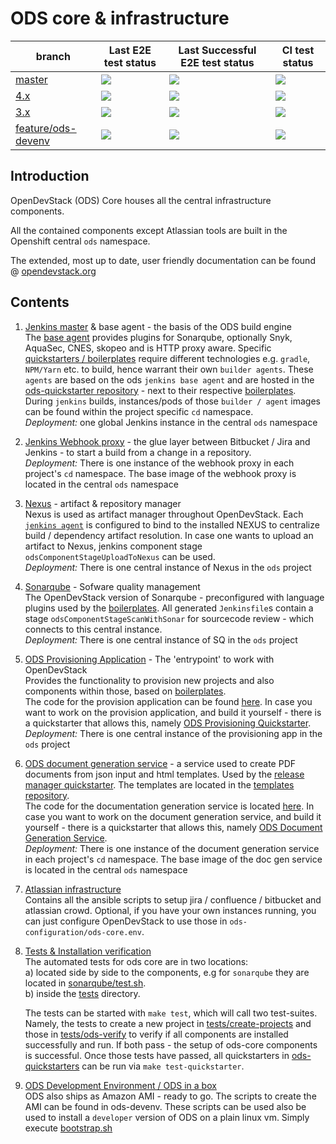 # ODS core & infrastructure

| branch | Last E2E test status | Last Successful E2E test status | CI test status | 
| ------------- | ------------- | -------------- | -------------- |
| [master](https://ods-ci.apps.bix-digital.com/job/ods-ci/job/ods-build-master-branch/lastBuild/consoleText) | ![](https://ods-ci.apps.bix-digital.com/buildStatus/icon?job=ods-ci%2Fods-build-master-branch&build=lastCompleted&config=odsbuild) | ![](https://ods-ci.apps.bix-digital.com/buildStatus/icon?job=ods-ci%2Fods-build-master-branch&build=lastSuccessful&config=odsbuild) | ![](https://github.com/opendevstack/ods-core/workflows/Continous%20Integration%20Tests/badge.svg?branch=master) |
| [4.x](https://ods-ci.apps.bix-digital.com/job/ods-ci/job/ods-build-4_x-branch/lastBuild/consoleText) | ![](https://ods-ci.apps.bix-digital.com/buildStatus/icon?job=ods-ci%2Fods-build-4_x-branch&build=lastCompleted&config=odsbuild) | ![](https://ods-ci.apps.bix-digital.com/buildStatus/icon?job=ods-ci%2Fods-build-4_x-branch&build=lastSuccessful&config=odsbuild) | ![](https://github.com/opendevstack/ods-core/workflows/Continous%20Integration%20Tests/badge.svg?branch=4.x) |
| [3.x](https://ods-ci.apps.bix-digital.com/job/ods-ci/job/ods-build-3_x-branch/lastBuild/consoleText) | ![](https://ods-ci.apps.bix-digital.com/buildStatus/icon?job=ods-ci%2Fods-build-3_x-branch&build=lastCompleted&config=odsbuild) | ![](https://ods-ci.apps.bix-digital.com/buildStatus/icon?job=ods-ci%2Fods-build-3_x-branch&build=lastSuccessful&config=odsbuild) | ![](https://github.com/opendevstack/ods-core/workflows/Continous%20Integration%20Tests/badge.svg?branch=3.x) |
| [feature/ods-devenv](https://ods-ci.apps.bix-digital.com/job/ods-ci/job/ods-build-feature_ods_devenv-branch/lastBuild/consoleText) | ![](https://ods-ci.apps.bix-digital.com/buildStatus/icon?job=ods-ci%2Fods-build-feature_ods_devenv-branch&build=lastCompletedSuccessful&config=odsbuild) | ![](https://ods-ci.apps.bix-digital.com/buildStatus/icon?job=ods-ci%2Fods-build-feature_ods_devenv-branch&build=lastSuccessful&config=odsbuild) | ![](https://github.com/opendevstack/ods-core/workflows/Continous%20Integration%20Tests/badge.svg?branch=feature/ods-devenv) |

## Introduction
OpenDevStack (ODS) Core houses all the central infrastructure components.

All the contained components except Atlassian tools are built in the Openshift central `ods` namespace.

The extended, most up to date, user friendly documentation can be found @ [opendevstack.org](https://www.opendevstack.org/ods-documentation/)

## Contents
1. [Jenkins master](jenkins/master) & base agent - the basis of the ODS build engine<br>
The [base agent](jenkins/agent-base) provides plugins for Sonarqube, optionally Snyk, AquaSec, CNES, skopeo and is HTTP proxy aware.
Specific [quickstarters / boilerplates](https://github.com/opendevstack/ods-quickstarters/tree/master) require different technologies e.g. `gradle`, `NPM/Yarn` etc. to build, hence warrant their own `builder agents`. These `agents` are based on the ods `jenkins base agent` and are hosted in the [ods-quickstarter repository](https://github.com/opendevstack/ods-quickstarters/tree/master/common/jenkins-agents) - next to their respective [boilerplates](https://github.com/opendevstack/ods-quickstarters/tree/master). <br>During `jenkins` builds, instances/pods of those `builder / agent` images can be found within the project specific `cd` namespace.
<br>*Deployment:* one global Jenkins instance in the central `ods` namespace

1. [Jenkins Webhook proxy](jenkins/webhook-proxy) - the glue layer between Bitbucket / Jira and Jenkins - to start a build from a change in a repository.
<br>*Deployment:* There is one instance of the webhook proxy in each project's `cd` namespace. The base image of the webhook proxy is located in the central `ods` namespace

1. [Nexus](nexus) - artifact & repository manager<br>
Nexus is used as artifact manager throughout OpenDevStack. Each [`jenkins agent`](https://github.com/opendevstack/ods-quickstarters/tree/master/common/jenkins-agents) is configured to bind to the installed NEXUS to centralize build / dependency artifact resolution. In case one wants to upload an artifact to Nexus, jenkins component stage `odsComponentStageUploadToNexus` can be used.
<br>*Deployment:* There is one central instance of Nexus in the `ods` project

1. [Sonarqube](sonarqube) - Sofware quality management <br>
The OpenDevStack version of Sonarqube - preconfigured with language plugins used by the [boilerplates](https://github.com/opendevstack/ods-quickstarters/tree/master). All generated `Jenkinsfile`s contain a stage `odsComponentStageScanWithSonar` for sourcecode review - which connects to this central instance.
<br>*Deployment:* There is one central instance of SQ in the `ods` project

1. [ODS Provisioning Application](ods-provisioning-app) - The 'entrypoint' to work with OpenDevStack<br>
Provides the functionality to provision new projects and also components within those, based on [boilerplates](https://github.com/opendevstack/ods-quickstarters/tree/master). <br>The code for the provision application can be found [here](https://github.com/opendevstack/ods-provisioning-app). In case you want to work on the provision application, and build it yourself - there is a quickstarter that allows this, namely [ODS Provisioning Quickstarter](https://github.com/opendevstack/ods-quickstarters/tree/master/ods-provisioning-app).
<br>*Deployment:* There is one central instance of the provisioning app in the `ods` project

1. [ODS document generation service](ods-document-generation-svc) - a service used to create PDF documents from json input and html templates.
Used by the [release manager quickstarter](https://github.com/opendevstack/ods-quickstarters/tree/master/release-manager).
The templates are located in the [templates repository](https://github.com/opendevstack/ods-document-generation-templates). <br>The code for the documentation generation service is located [here](https://github.com/opendevstack/ods-document-generation-svc). In case you want to work on the document generation service, and build it yourself - there is a quickstarter that allows this, namely [ODS Document Generation Service](https://github.com/opendevstack/ods-quickstarters/tree/master/ods-document-gen-svc). <br>*Deployment:* There is one instance of the document generation service in each project's `cd` namespace. The base image of the doc gen service is located in the central `ods` namespace

1. [Atlassian infrastructure](infrastructure-setup) <br>
Contains all the ansible scripts to setup jira / confluence / bitbucket and atlassian crowd. Optional, if you have your own instances running, you can just configure OpenDevStack to use those in `ods-configuration/ods-core.env`.

1. [Tests & Installation verification](tests) <br>
The automated tests for ods core are in two locations:<br>
a) located side by side to the components, e.g for `sonarqube` they are located in [sonarqube/test.sh](sonarqube/test.sh). <br>
b) inside the [tests](tests) directory. </p> The tests can be started with `make test`, which will call two test-suites. Namely, the tests to create a new project in [tests/create-projects](tests/create-projects) and those in [tests/ods-verify](tests/ods-verify) to verify if all components are installed successfully and run. If both pass - the setup of ods-core components is successful. Once those tests have passed, all quickstarters in [ods-quickstarters](https://github.com/opendevstack/ods-quickstarters) can be run via `make test-quickstarter`.

1. [ODS Development Environment / ODS in a box](ods-devenv)<br>
ODS also ships as Amazon AMI - ready to go. The scripts to create the AMI can be found in ods-devenv. These scripts can be used also be used to install a `developer` version of ODS on a plain linux vm. Simply execute [bootstrap.sh](ods-devenv/scripts/bootstrap.sh)
